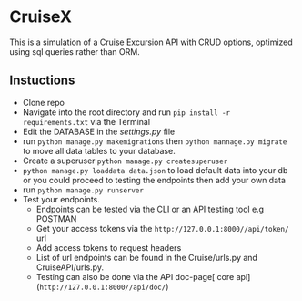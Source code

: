# CruiseX
This is a simulation of a Cruise Excursion API with CRUD options, optimized using sql queries rather than ORM.


## Instuctions
 - Clone repo 
 - Navigate into the root directory and run `pip install -r requirements.txt` via the Terminal
 - Edit the DATABASE in the _settings.py_ file
 - run `python manage.py makemigrations` then `python mannage.py migrate` to move all data tables to your        database.
 - Create a superuser `python manage.py createsuperuser`
 - `python manage.py loaddata data.json` to load default data into your db or you could proceed to testing the endpoints then add your own data
 - run `python manage.py runserver`
 - Test your endpoints.
    - Endpoints can be tested via the CLI or an API testing tool e.g POSTMAN
    - Get your access tokens via the `http://127.0.0.1:8000//api/token/` url
    - Add access tokens to request headers 
    - List of url endpoints can be found in the Cruise/urls.py and CruiseAPI/urls.py.
    - Testing can also be done via the API doc-page[ core api] (`http://127.0.0.1:8000//api/doc/`)

 